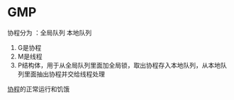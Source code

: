 # GMP
协程分为 ：全局队列 本地队列
1. G是协程
2. M是线程
3. P结构体，用于从全局队列里面加全局锁，取出协程存入本地队列，从本地队列里面抽出协程并交给线程处理

[协程](./goroutine.md)的正常运行和饥饿